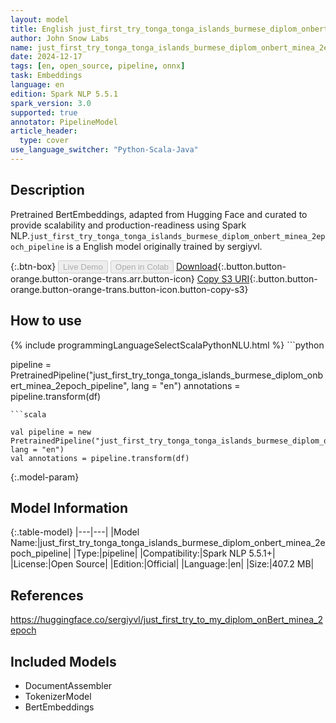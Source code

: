 ```yaml
---
layout: model
title: English just_first_try_tonga_tonga_islands_burmese_diplom_onbert_minea_2epoch_pipeline pipeline BertEmbeddings from sergiyvl
author: John Snow Labs
name: just_first_try_tonga_tonga_islands_burmese_diplom_onbert_minea_2epoch_pipeline
date: 2024-12-17
tags: [en, open_source, pipeline, onnx]
task: Embeddings
language: en
edition: Spark NLP 5.5.1
spark_version: 3.0
supported: true
annotator: PipelineModel
article_header:
  type: cover
use_language_switcher: "Python-Scala-Java"
---
```


## Description

Pretrained BertEmbeddings, adapted from Hugging Face and curated to provide scalability and production-readiness using Spark NLP.`just_first_try_tonga_tonga_islands_burmese_diplom_onbert_minea_2epoch_pipeline` is a English model originally trained by sergiyvl.

{:.btn-box}
<button class="button button-orange" disabled>Live Demo</button>
<button class="button button-orange" disabled>Open in Colab</button>
[Download](https://s3.amazonaws.com/auxdata.johnsnowlabs.com/public/models/just_first_try_tonga_tonga_islands_burmese_diplom_onbert_minea_2epoch_pipeline_en_5.5.1_3.0_1734416389228.zip){:.button.button-orange.button-orange-trans.arr.button-icon}
[Copy S3 URI](s3://auxdata.johnsnowlabs.com/public/models/just_first_try_tonga_tonga_islands_burmese_diplom_onbert_minea_2epoch_pipeline_en_5.5.1_3.0_1734416389228.zip){:.button.button-orange.button-orange-trans.button-icon.button-copy-s3}

## How to use



<div class="tabs-box" markdown="1">
{% include programmingLanguageSelectScalaPythonNLU.html %}
```python

pipeline = PretrainedPipeline("just_first_try_tonga_tonga_islands_burmese_diplom_onbert_minea_2epoch_pipeline", lang = "en")
annotations =  pipeline.transform(df)   

```
```scala

val pipeline = new PretrainedPipeline("just_first_try_tonga_tonga_islands_burmese_diplom_onbert_minea_2epoch_pipeline", lang = "en")
val annotations = pipeline.transform(df)

```
</div>

{:.model-param}
## Model Information

{:.table-model}
|---|---|
|Model Name:|just_first_try_tonga_tonga_islands_burmese_diplom_onbert_minea_2epoch_pipeline|
|Type:|pipeline|
|Compatibility:|Spark NLP 5.5.1+|
|License:|Open Source|
|Edition:|Official|
|Language:|en|
|Size:|407.2 MB|

## References

https://huggingface.co/sergiyvl/just_first_try_to_my_diplom_onBert_minea_2epoch

## Included Models

- DocumentAssembler
- TokenizerModel
- BertEmbeddings